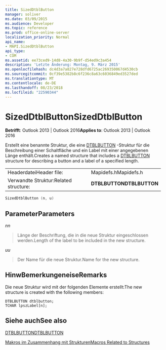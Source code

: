 ```yaml
---
title: SizedDtblButton
manager: soliver
ms.date: 03/09/2015
ms.audience: Developer
ms.topic: reference
ms.prod: office-online-server
localization_priority: Normal
api_name:
- MAPI.SizedDtblButton
api_type:
- COM
ms.assetid: ee73ced9-14d8-4a30-9b9f-d54ed9c3a454
description: 'Letzte Änderung: Montag, 9. März 2015'
ms.openlocfilehash: dc4d3a7a827e728dfd6725ac269350067d4530cb
ms.sourcegitcommit: 0cf39e5382b8c6f236c8a63c6036849ed3527ded
ms.translationtype: MT
ms.contentlocale: de-DE
ms.lasthandoff: 08/23/2018
ms.locfileid: "22590344"
---
```

# <a name="sizeddtblbutton"></a><span data-ttu-id="46e55-103">SizedDtblButton</span><span class="sxs-lookup"><span data-stu-id="46e55-103">SizedDtblButton</span></span>

  
  
<span data-ttu-id="46e55-104">**Betrifft**: Outlook 2013 | Outlook 2016</span><span class="sxs-lookup"><span data-stu-id="46e55-104">**Applies to**: Outlook 2013 | Outlook 2016</span></span> 
  
<span data-ttu-id="46e55-105">Erstellt eine benannte Struktur, die eine [DTBLBUTTON](dtblbutton.md) -Struktur für die Beschreibung einer Schaltfläche und ein Label mit einer angegebenen Länge enthält.</span><span class="sxs-lookup"><span data-stu-id="46e55-105">Creates a named structure that includes a [DTBLBUTTON](dtblbutton.md) structure for describing a button and a label of a specified length.</span></span> 
  
|||
|:-----|:-----|
|<span data-ttu-id="46e55-106">Headerdatei</span><span class="sxs-lookup"><span data-stu-id="46e55-106">Header file:</span></span>  <br/> |<span data-ttu-id="46e55-107">Mapidefs.h</span><span class="sxs-lookup"><span data-stu-id="46e55-107">Mapidefs.h</span></span>  <br/> |
|<span data-ttu-id="46e55-108">Verwandte Struktur:</span><span class="sxs-lookup"><span data-stu-id="46e55-108">Related structure:</span></span>  <br/> |<span data-ttu-id="46e55-109">**DTBLBUTTON**</span><span class="sxs-lookup"><span data-stu-id="46e55-109">**DTBLBUTTON**</span></span> <br/> |
   
```cpp
SizedDtblButton (n, u)
```

## <a name="parameters"></a><span data-ttu-id="46e55-110">Parameter</span><span class="sxs-lookup"><span data-stu-id="46e55-110">Parameters</span></span>

 <span data-ttu-id="46e55-111">_n_</span><span class="sxs-lookup"><span data-stu-id="46e55-111">_n_</span></span>
  
> <span data-ttu-id="46e55-112">Länge der Beschriftung, die in die neue Struktur eingeschlossen werden.</span><span class="sxs-lookup"><span data-stu-id="46e55-112">Length of the label to be included in the new structure.</span></span>
    
 <span data-ttu-id="46e55-113">_u_</span><span class="sxs-lookup"><span data-stu-id="46e55-113">_u_</span></span>
  
> <span data-ttu-id="46e55-114">Der Name für die neue Struktur.</span><span class="sxs-lookup"><span data-stu-id="46e55-114">Name for the new structure.</span></span>
    
## <a name="remarks"></a><span data-ttu-id="46e55-115">HinwBemerkungeneise</span><span class="sxs-lookup"><span data-stu-id="46e55-115">Remarks</span></span>

<span data-ttu-id="46e55-116">Die neue Struktur wird mit der folgenden Elemente erstellt:</span><span class="sxs-lookup"><span data-stu-id="46e55-116">The new structure is created with the following members:</span></span>
  
```
DTBLBUTTON dtblbutton;
TCHAR lpszLabel[n];

```

## <a name="see-also"></a><span data-ttu-id="46e55-117">Siehe auch</span><span class="sxs-lookup"><span data-stu-id="46e55-117">See also</span></span>



[<span data-ttu-id="46e55-118">DTBLBUTTON</span><span class="sxs-lookup"><span data-stu-id="46e55-118">DTBLBUTTON</span></span>](dtblbutton.md)


[<span data-ttu-id="46e55-119">Makros im Zusammenhang mit Strukturen</span><span class="sxs-lookup"><span data-stu-id="46e55-119">Macros Related to Structures</span></span>](macros-related-to-structures.md)

